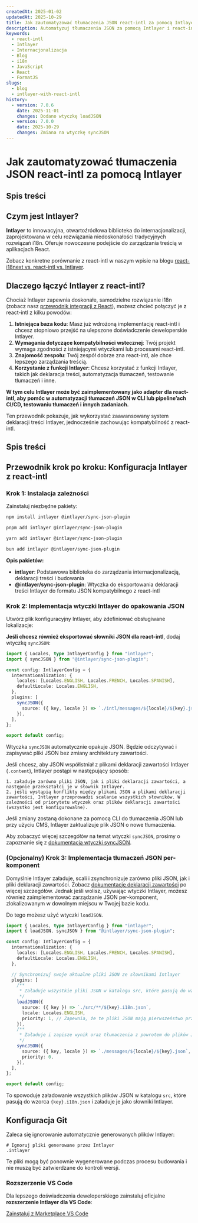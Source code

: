 ```yaml
---
createdAt: 2025-01-02
updatedAt: 2025-10-29
title: Jak zautomatyzować tłumaczenia JSON react-intl za pomocą Intlayer
description: Automatyzuj tłumaczenia JSON za pomocą Intlayer i react-intl dla lepszej internacjonalizacji w aplikacjach React.
keywords:
  - react-intl
  - Intlayer
  - Internacjonalizacja
  - Blog
  - i18n
  - JavaScript
  - React
  - FormatJS
slugs:
  - blog
  - intlayer-with-react-intl
history:
  - version: 7.0.6
    date: 2025-11-01
    changes: Dodano wtyczkę loadJSON
  - version: 7.0.0
    date: 2025-10-29
    changes: Zmiana na wtyczkę syncJSON
---
```


# Jak zautomatyzować tłumaczenia JSON react-intl za pomocą Intlayer

## Spis treści

<TOC/>

## Czym jest Intlayer?

**Intlayer** to innowacyjna, otwartoźródłowa biblioteka do internacjonalizacji, zaprojektowana w celu rozwiązania niedoskonałości tradycyjnych rozwiązań i18n. Oferuje nowoczesne podejście do zarządzania treścią w aplikacjach React.

Zobacz konkretne porównanie z react-intl w naszym wpisie na blogu [react-i18next vs. react-intl vs. Intlayer](https://github.com/aymericzip/intlayer/blob/main/docs/blog/pl/react-i18next_vs_react-intl_vs_intlayer.md).

## Dlaczego łączyć Intlayer z react-intl?

Chociaż Intlayer zapewnia doskonałe, samodzielne rozwiązanie i18n (zobacz nasz [przewodnik integracji z React](https://github.com/aymericzip/intlayer/blob/main/docs/docs/pl/intlayer_with_vite+react.md)), możesz chcieć połączyć je z react-intl z kilku powodów:

1. **Istniejąca baza kodu**: Masz już wdrożoną implementację react-intl i chcesz stopniowo przejść na ulepszone doświadczenie deweloperskie Intlayer.
2. **Wymagania dotyczące kompatybilności wstecznej**: Twój projekt wymaga zgodności z istniejącymi wtyczkami lub procesami react-intl.
3. **Znajomość zespołu**: Twój zespół dobrze zna react-intl, ale chce lepszego zarządzania treścią.
4. **Korzystanie z funkcji Intlayer**: Chcesz korzystać z funkcji Intlayer, takich jak deklaracja treści, automatyzacja tłumaczeń, testowanie tłumaczeń i inne.

**W tym celu Intlayer może być zaimplementowany jako adapter dla react-intl, aby pomóc w automatyzacji tłumaczeń JSON w CLI lub pipeline’ach CI/CD, testowaniu tłumaczeń i innych zadaniach.**

Ten przewodnik pokazuje, jak wykorzystać zaawansowany system deklaracji treści Intlayer, jednocześnie zachowując kompatybilność z react-intl.

## Spis treści

<TOC/>

## Przewodnik krok po kroku: Konfiguracja Intlayer z react-intl

### Krok 1: Instalacja zależności

Zainstaluj niezbędne pakiety:

```bash packageManager="npm"
npm install intlayer @intlayer/sync-json-plugin
```

```bash packageManager="pnpm"
pnpm add intlayer @intlayer/sync-json-plugin
```

```bash packageManager="yarn"
yarn add intlayer @intlayer/sync-json-plugin
```

```bash packageManager="bun"
bun add intlayer @intlayer/sync-json-plugin
```

**Opis pakietów:**

- **intlayer**: Podstawowa biblioteka do zarządzania internacjonalizacją, deklaracji treści i budowania
- **@intlayer/sync-json-plugin**: Wtyczka do eksportowania deklaracji treści Intlayer do formatu JSON kompatybilnego z react-intl

### Krok 2: Implementacja wtyczki Intlayer do opakowania JSON

Utwórz plik konfiguracyjny Intlayer, aby zdefiniować obsługiwane lokalizacje:

**Jeśli chcesz również eksportować słowniki JSON dla react-intl**, dodaj wtyczkę `syncJSON`:

```typescript fileName="intlayer.config.ts"
import { Locales, type IntlayerConfig } from "intlayer";
import { syncJSON } from "@intlayer/sync-json-plugin";

const config: IntlayerConfig = {
  internationalization: {
    locales: [Locales.ENGLISH, Locales.FRENCH, Locales.SPANISH],
    defaultLocale: Locales.ENGLISH,
  },
  plugins: [
    syncJSON({
      source: ({ key, locale }) => `./intl/messages/${locale}/${key}.json`,
    }),
  ],
};

export default config;
```

Wtyczka `syncJSON` automatycznie opakuje JSON. Będzie odczytywać i zapisywać pliki JSON bez zmiany architektury zawartości.

Jeśli chcesz, aby JSON współistniał z plikami deklaracji zawartości Intlayer (`.content`), Intlayer postąpi w następujący sposób:

    1. załaduje zarówno pliki JSON, jak i pliki deklaracji zawartości, a następnie przekształci je w słownik Intlayer.
    2. jeśli wystąpią konflikty między plikami JSON a plikami deklaracji zawartości, Intlayer przeprowadzi scalanie wszystkich słowników. W zależności od priorytetu wtyczek oraz plików deklaracji zawartości (wszystko jest konfigurowalne).

Jeśli zmiany zostaną dokonane za pomocą CLI do tłumaczenia JSON lub przy użyciu CMS, Intlayer zaktualizuje plik JSON o nowe tłumaczenia.

Aby zobaczyć więcej szczegółów na temat wtyczki `syncJSON`, prosimy o zapoznanie się z [dokumentacją wtyczki syncJSON](https://github.com/aymericzip/intlayer/blob/main/docs/docs/pl/plugins/sync-json.md).

### (Opcjonalny) Krok 3: Implementacja tłumaczeń JSON per-komponent

Domyślnie Intlayer załaduje, scali i zsynchronizuje zarówno pliki JSON, jak i pliki deklaracji zawartości. Zobacz [dokumentację deklaracji zawartości](https://github.com/aymericzip/intlayer/blob/main/docs/docs/pl/dictionary/content_file.md) po więcej szczegółów. Jednak jeśli wolisz, używając wtyczki Intlayer, możesz również zaimplementować zarządzanie JSON per-komponent, zlokalizowanym w dowolnym miejscu w Twojej bazie kodu.

Do tego możesz użyć wtyczki `loadJSON`.

```ts fileName="intlayer.config.ts"
import { Locales, type IntlayerConfig } from "intlayer";
import { loadJSON, syncJSON } from "@intlayer/sync-json-plugin";

const config: IntlayerConfig = {
  internationalization: {
    locales: [Locales.ENGLISH, Locales.FRENCH, Locales.SPANISH],
    defaultLocale: Locales.ENGLISH,
  },

  // Synchronizuj swoje aktualne pliki JSON ze słownikami Intlayer
  plugins: [
    /**
     * Załaduje wszystkie pliki JSON w katalogu src, które pasują do wzorca {key}.i18n.json
     */
    loadJSON({
      source: ({ key }) => `./src/**/${key}.i18n.json`,
      locale: Locales.ENGLISH,
      priority: 1, // Zapewnia, że te pliki JSON mają pierwszeństwo przed plikami w `./locales/en/${key}.json`
    }),
    /**
     * Załaduje i zapisze wynik oraz tłumaczenia z powrotem do plików JSON w katalogu locales
     */
    syncJSON({
      source: ({ key, locale }) => `./messages/${locale}/${key}.json`,
      priority: 0,
    }),
  ],
};

export default config;
```

To spowoduje załadowanie wszystkich plików JSON w katalogu `src`, które pasują do wzorca `{key}.i18n.json` i załaduje je jako słowniki Intlayer.

## Konfiguracja Git

Zaleca się ignorowanie automatycznie generowanych plików Intlayer:

```plaintext fileName=".gitignore"
# Ignoruj pliki generowane przez Intlayer
.intlayer
```

Te pliki mogą być ponownie wygenerowane podczas procesu budowania i nie muszą być zatwierdzane do kontroli wersji.

### Rozszerzenie VS Code

Dla lepszego doświadczenia deweloperskiego zainstaluj oficjalne **rozszerzenie Intlayer dla VS Code**:

[Zainstaluj z Marketplace VS Code](https://marketplace.visualstudio.com/items?itemName=intlayer.intlayer-vs-code-extension)
